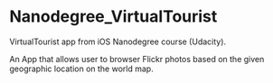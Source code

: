 # Nanodegree_VirtualTourist

VirtualTourist app from iOS Nanodegree course (Udacity).

An App that allows user to browser Flickr photos based on the given geographic location on the world map. 
